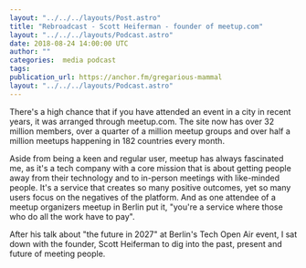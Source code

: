 ```yaml
---
layout: "../../../layouts/Post.astro"
title: "Rebroadcast - Scott Heiferman - founder of meetup.com"
layout: "../../../layouts/Podcast.astro"
date: 2018-08-24 14:00:00 UTC
author: ""
categories:  media podcast
tags:
publication_url: https://anchor.fm/gregarious-mammal
layout: "../../../layouts/Podcast.astro"
---
```

There's a high chance that if you have attended an event in a city in recent years, it was arranged through meetup.com. The site now has over 32 million members, over a quarter of a million meetup groups and over half a million meetups happening in 182 countries every month.

Aside from being a keen and regular user, meetup has always fascinated me, as it's a tech company with a core mission that is about getting people away from their technology and to in-person meetings with like-minded people. It's a service that creates so many positive outcomes, yet so many users focus on the negatives of the platform. And as one attendee of a meetup organizers meetup in Berlin put it, "you're a service where those who do all the work have to pay".

After his talk about "the future in 2027" at Berlin's Tech Open Air event, I sat down with the founder, Scott Heiferman to dig into the past, present and future of meeting people.